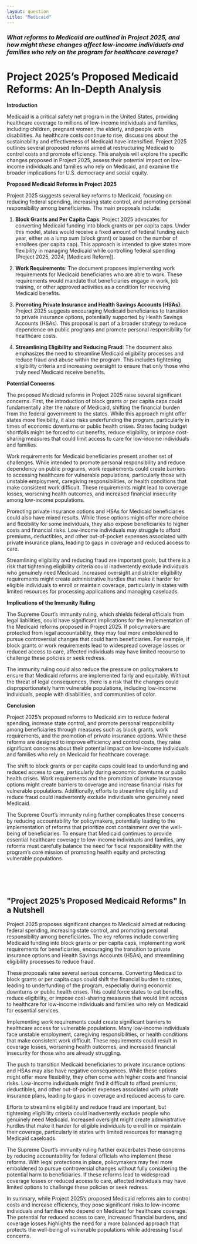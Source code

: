 ```yaml
---
layout: question
title: "Medicaid"
---
```


### *What reforms to Medicaid are outlined in Project 2025, and how might these changes affect low-income individuals and families who rely on the program for healthcare coverage?*


# Project 2025’s Proposed Medicaid Reforms: An In-Depth Analysis

**Introduction**

Medicaid is a critical safety net program in the United States, providing healthcare coverage to millions of low-income individuals and families, including children, pregnant women, the elderly, and people with disabilities. As healthcare costs continue to rise, discussions about the sustainability and effectiveness of Medicaid have intensified. Project 2025 outlines several proposed reforms aimed at restructuring Medicaid to control costs and promote efficiency. This analysis will explore the specific changes proposed in Project 2025, assess their potential impact on low-income individuals and families who rely on Medicaid, and examine the broader implications for U.S. democracy and social equity.

**Proposed Medicaid Reforms in Project 2025**

Project 2025 suggests several key reforms to Medicaid, focusing on reducing federal spending, increasing state control, and promoting personal responsibility among beneficiaries. The main proposals include:

1. **Block Grants and Per Capita Caps**: Project 2025 advocates for converting Medicaid funding into block grants or per capita caps. Under this model, states would receive a fixed amount of federal funding each year, either as a lump sum (block grant) or based on the number of enrollees (per capita cap). This approach is intended to give states more flexibility in managing Medicaid while controlling federal spending (Project 2025, 2024, [Medicaid Reform]).

2. **Work Requirements**: The document proposes implementing work requirements for Medicaid beneficiaries who are able to work. These requirements would mandate that beneficiaries engage in work, job training, or other approved activities as a condition for receiving Medicaid benefits.

3. **Promoting Private Insurance and Health Savings Accounts (HSAs)**: Project 2025 suggests encouraging Medicaid beneficiaries to transition to private insurance options, potentially supported by Health Savings Accounts (HSAs). This proposal is part of a broader strategy to reduce dependence on public programs and promote personal responsibility for healthcare costs.

4. **Streamlining Eligibility and Reducing Fraud**: The document also emphasizes the need to streamline Medicaid eligibility processes and reduce fraud and abuse within the program. This includes tightening eligibility criteria and increasing oversight to ensure that only those who truly need Medicaid receive benefits.

**Potential Concerns**

The proposed Medicaid reforms in Project 2025 raise several significant concerns. First, the introduction of block grants or per capita caps could fundamentally alter the nature of Medicaid, shifting the financial burden from the federal government to the states. While this approach might offer states more flexibility, it also risks underfunding the program, particularly in times of economic downturns or public health crises. States facing budget shortfalls might be forced to cut benefits, reduce eligibility, or impose cost-sharing measures that could limit access to care for low-income individuals and families.

Work requirements for Medicaid beneficiaries present another set of challenges. While intended to promote personal responsibility and reduce dependency on public programs, work requirements could create barriers to accessing healthcare for vulnerable populations, particularly those with unstable employment, caregiving responsibilities, or health conditions that make consistent work difficult. These requirements might lead to coverage losses, worsening health outcomes, and increased financial insecurity among low-income populations.

Promoting private insurance options and HSAs for Medicaid beneficiaries could also have mixed results. While these options might offer more choice and flexibility for some individuals, they also expose beneficiaries to higher costs and financial risks. Low-income individuals may struggle to afford premiums, deductibles, and other out-of-pocket expenses associated with private insurance plans, leading to gaps in coverage and reduced access to care.

Streamlining eligibility and reducing fraud are important goals, but there is a risk that tightening eligibility criteria could inadvertently exclude individuals who genuinely need Medicaid. Increased oversight and stricter eligibility requirements might create administrative hurdles that make it harder for eligible individuals to enroll or maintain coverage, particularly in states with limited resources for processing applications and managing caseloads.

**Implications of the Immunity Ruling**

The Supreme Court’s immunity ruling, which shields federal officials from legal liabilities, could have significant implications for the implementation of the Medicaid reforms proposed in Project 2025. If policymakers are protected from legal accountability, they may feel more emboldened to pursue controversial changes that could harm beneficiaries. For example, if block grants or work requirements lead to widespread coverage losses or reduced access to care, affected individuals may have limited recourse to challenge these policies or seek redress.

The immunity ruling could also reduce the pressure on policymakers to ensure that Medicaid reforms are implemented fairly and equitably. Without the threat of legal consequences, there is a risk that the changes could disproportionately harm vulnerable populations, including low-income individuals, people with disabilities, and communities of color.

**Conclusion**

Project 2025’s proposed reforms to Medicaid aim to reduce federal spending, increase state control, and promote personal responsibility among beneficiaries through measures such as block grants, work requirements, and the promotion of private insurance options. While these reforms are designed to improve efficiency and control costs, they raise significant concerns about their potential impact on low-income individuals and families who rely on Medicaid for healthcare coverage.

The shift to block grants or per capita caps could lead to underfunding and reduced access to care, particularly during economic downturns or public health crises. Work requirements and the promotion of private insurance options might create barriers to coverage and increase financial risks for vulnerable populations. Additionally, efforts to streamline eligibility and reduce fraud could inadvertently exclude individuals who genuinely need Medicaid.

The Supreme Court’s immunity ruling further complicates these concerns by reducing accountability for policymakers, potentially leading to the implementation of reforms that prioritize cost containment over the well-being of beneficiaries. To ensure that Medicaid continues to provide essential healthcare coverage to low-income individuals and families, any reforms must carefully balance the need for fiscal responsibility with the program’s core mission of promoting health equity and protecting vulnerable populations.

<br><br><br>

## <span id="nutshell">"Project 2025’s Proposed Medicaid Reforms" In a Nutshell</span>

Project 2025 proposes significant changes to Medicaid aimed at reducing federal spending, increasing state control, and promoting personal responsibility among beneficiaries. The key reforms include converting Medicaid funding into block grants or per capita caps, implementing work requirements for beneficiaries, encouraging the transition to private insurance options and Health Savings Accounts (HSAs), and streamlining eligibility processes to reduce fraud.

These proposals raise several serious concerns. Converting Medicaid to block grants or per capita caps could shift the financial burden to states, leading to underfunding of the program, especially during economic downturns or public health crises. This could force states to cut benefits, reduce eligibility, or impose cost-sharing measures that would limit access to healthcare for low-income individuals and families who rely on Medicaid for essential services.

Implementing work requirements could create significant barriers to healthcare access for vulnerable populations. Many low-income individuals face unstable employment, caregiving responsibilities, or health conditions that make consistent work difficult. These requirements could result in coverage losses, worsening health outcomes, and increased financial insecurity for those who are already struggling.

The push to transition Medicaid beneficiaries to private insurance options and HSAs may also have negative consequences. While these options might offer more flexibility, they often come with higher costs and financial risks. Low-income individuals might find it difficult to afford premiums, deductibles, and other out-of-pocket expenses associated with private insurance plans, leading to gaps in coverage and reduced access to care.

Efforts to streamline eligibility and reduce fraud are important, but tightening eligibility criteria could inadvertently exclude people who genuinely need Medicaid. Increased oversight might create administrative hurdles that make it harder for eligible individuals to enroll in or maintain their coverage, particularly in states with limited resources for managing Medicaid caseloads.

The Supreme Court’s immunity ruling further exacerbates these concerns by reducing accountability for federal officials who implement these reforms. With legal protections in place, policymakers may feel more emboldened to pursue controversial changes without fully considering the potential harm to beneficiaries. If these reforms lead to widespread coverage losses or reduced access to care, affected individuals may have limited options to challenge these policies or seek redress.

In summary, while Project 2025’s proposed Medicaid reforms aim to control costs and increase efficiency, they pose significant risks to low-income individuals and families who depend on Medicaid for healthcare coverage. The potential for reduced access to care, increased financial burdens, and coverage losses highlights the need for a more balanced approach that protects the well-being of vulnerable populations while addressing fiscal concerns.
